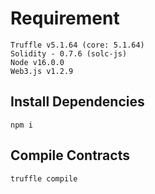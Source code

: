 # Requirement

```
Truffle v5.1.64 (core: 5.1.64)
Solidity - 0.7.6 (solc-js)
Node v16.0.0
Web3.js v1.2.9
```

## Install Dependencies

`npm i`

## Compile Contracts

`truffle compile`

